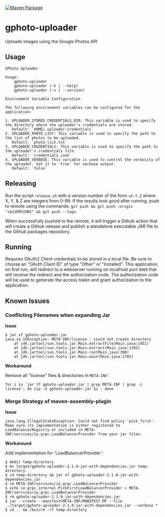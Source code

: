 [![Maven Package](https://github.com/ebridges/gphoto-uploader/actions/workflows/maven-publish.yml/badge.svg)](https://github.com/ebridges/gphoto-uploader/actions/workflows/maven-publish.yml)

# gphoto-uploader

Uploads images using the Google Photos API

## Usage

```
GPhoto Uploader

Usage:
    gphoto-uploader
    gphoto-uploader (-h | --help)
    gphoto-uploader (-v | --version)

Environment Variable Configuration

The following environment variables can be configured for the application:

1. UPLOADER_STORED_CREDENTIALS_DIR: This variable is used to specify the directory where the uploader's credentials are stored. 
   Default: `HOME/.uploader-credentials`
2. UPLOADER_PHOTO_LIST: This variable is used to specify the path to the list of photos to be uploaded.
   Default: `photo-list.txt`
3. UPLOADER_CREDENTIALS: This variable is used to specify the path to the uploader's credentials file.
   Default: `credentials.json`
4. UPLOADER_VERBOSE: This variable is used to control the verbosity of the uploader. Set it to 'true' for verbose output.
   Default: `false`
```

## Releasing

Run the script `release.sh` with a version number of the form `vX.Y.Z` where X, Y, & Z are integers from 0-99. If the results look good after running, push to remote using the commands: `git push && git push :origin "v${VERSION}" && git push --tags`.

When successfully pushed to the remote, it will trigger a Github action that will create a Github release and publish a standalone executable JAR file to the Github packages repository.

## Running

Requires OAuth2 Client credentials to be stored in a local file.  Be sure to choose an "OAuth Client ID" of type
"Other" or "Installed".  This application, on first run, will redirect to a webserver running on localhost port `8000` that
will receive the redirect and the authorization code. The authorization code will be used to generate the access token and 
grant authorization to the application.

## Known Issues

### Conflicting Filenames when expanding Jar

**Issue**

```
$ jar xf gphoto-uploader.jar
java.io.IOException: META-INF/license : could not create directory
	at jdk.jartool/sun.tools.jar.Main.extractFile(Main.java:1451)
	at jdk.jartool/sun.tools.jar.Main.extract(Main.java:1385)
	at jdk.jartool/sun.tools.jar.Main.run(Main.java:390)
	at jdk.jartool/sun.tools.jar.Main.main(Main.java:1702)
```

**Workaround**

Remove all "license" files & directories in `META-INF`:

```
for i in `jar tf gphoto-uploader.jar | grep META-INF | grep -i license`; do zip -d gphoto-uploader.jar $i ; done
```

### Merge Strategy of maven-assembly-plugin

**Issue**

```
java.lang.IllegalStateException: Could not find policy 'pick_first'. Make sure its implementation is either registered to LoadBalancerRegistry or included in META-INF/services/io.grpc.LoadBalancerProvider from your jar files.
```

**Workaround**

Add implementation for 'LoadBalancerProvider`:

```
$ mkdir temp-directory
$ mv target/gphoto-uploader-2.1.0-jar-with-dependencies.jar temp-directory
$ cd temp-directory && jar xf gphoto-uploader-2.1.0-jar-with-dependencies.jar
$ rm META-INF/services/io.grpc.LoadBalancerProvider
$ echo io.grpc.internal.PickFirstLoadBalancerProvider > META-INF/services/io.grpc.LoadBalancerProvider
$ rm gphoto-uploader-2.1.0-jar-with-dependencies.jar
$ jar --create --manifest=META-INF/MANIFEST.MF --file ../target/gphoto-uploader-2.1.0-jar-with-dependencies.jar --verbose *
$ cd .. && /bin/rm -rf temp-directory
```
